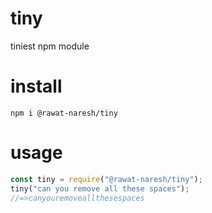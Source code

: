 # tiny
  tiniest npm module

# install
  `npm i @rawat-naresh/tiny`

# usage
  ```javascript
const tiny = require("@rawat-naresh/tiny");
tiny("can you remove all these spaces");
//=>canyouremoveallthesespaces
```
